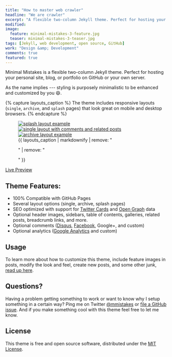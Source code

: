 ```yaml
---
title: "How to master web crawler"
headline: "We are crawler"
excerpt: "A flexible two-column Jekyll theme. Perfect for hosting your personal site, blog, or portfolio on GitHub or your own server."
modified:
image:
  feature: minimal-mistakes-3-feature.jpg
  teaser: minimal-mistakes-3-teaser.jpg
tags: [Jekyll, web development, open source, GitHub]
work: "Design &amp; Development"
comments: true
featured: true
---
```


Minimal Mistakes is a flexible two-column Jekyll theme. Perfect for hosting your personal site, blog, or portfolio on GitHub or your own server.

As the name implies --- styling is purposely minimalistic to be enhanced and customized by you :smile:.

{% capture layouts_caption %}
The theme includes responsive layouts (`single`, `archive`, and `splash` pages) that look great on mobile and desktop browsers.
{% endcapture %}

<figure class="third">
  <a href="{{ site.url }}/images/mm-layout-splash.png"><img src="{{ site.url }}/images/mm-layout-splash.png" alt="splash layout example"></a>
  <a href="{{ site.url }}/images/mm-layout-single-meta.png"><img src="{{ site.url }}/images/mm-layout-single-meta.png" alt="single layout with comments and related posts"></a>
  <a href="{{ site.url }}/images/mm-layout-archive.png"><img src="{{ site.url }}/images/mm-layout-archive.png" alt="archive layout example"></a>
  <figcaption>{{ layouts_caption | markdownify | remove: "<p>" | remove: "</p>" }}</figcaption>
</figure>

<p markdown="0">
  <a href="https://mmistakes.github.io/minimal-mistakes/" onclick="ga('send', 'event', 'link', 'click', 'Preview Minimal Mistakes');" class="btn">Live Preview</a>
</p>

## Theme Features:

- 100% Compatible with GitHub Pages
- Several layout options (single, archive, splash pages)
- SEO optimized with support for [Twitter Cards](https://dev.twitter.com/cards/overview) and [Open Graph](http://ogp.me/) data
- Optional header images, sidebars, table of contents, galleries, related posts, breadcrumb links, and more.
- Optional comments ([Disqus](https://disqus.com/), [Facebook](https://developers.facebook.com/docs/plugins/comments), Google+, and custom)
- Optional analytics ([Google Analytics](https://www.google.com/analytics/) and custom)

## Usage

To learn more about how to customize this theme, include feature images in posts, modify the look and feel, create new posts, and some other junk, [read up here](https://mmistakes.github.io/minimal-mistakes/docs/quick-start-guide/).

## Questions?

Having a problem getting something to work or want to know why I setup something in a certain way? Ping me on Twitter [@mmistakes](http://twitter.com/mmistakes) or [file a GitHub issue](https://github.com/mmistakes/minimal-mistakes/issues/new). And if you make something cool with this theme feel free to let me know.

## License

This theme is free and open source software, distributed under the [MIT License](https://github.com/mmistakes/minimal-mistakes/blob/master/LICENSE).
